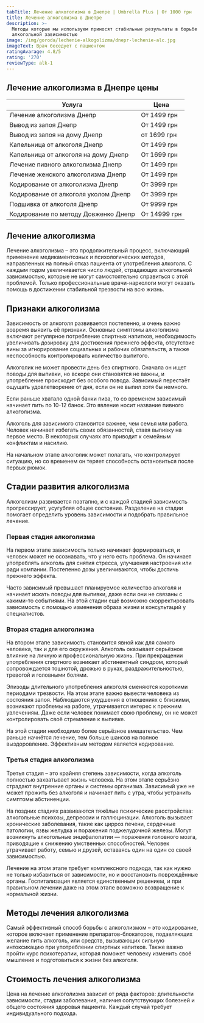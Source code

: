 ```yaml
---
tabTitle: Лечение алкоголизма в Днепре | Umbrella Plus | От 1000 грн
title: Лечение алкоголизма в Днепре
description: >-
  Методы которые мы используем приносят стабильные результаты в борьбе с
  алкогольной зависимостью
image: /img/goroda/lechenie-alkogolizma/dnepr-lechenie-alc.jpg
imageText: Врач беседует с пациентом
ratingAvarage: 4.8/5
rating: '270'
reviewType: alk-1
---
```


## Лечение алкоголизма в Днепре цены

| Услуга                               | Цена         |
| ------------------------------------ | ------------ |
| Лечение алкоголизма Днепр            | От 1499 грн  |
| Вывод из запоя Днепр                 | От 1499 грн  |
| Вывод из запоя на дому Днепр         | от 1699 грн  |
| Капельница от алкоголя Днепр         | От 1499 грн  |
| Капельница от алкоголя на дому Днепр | От 1699 грн  |
| Лечение пивного алкоголизма Днепр    | От 1499 грн  |
| Лечение женского алкоголизма Днепр   | От 1499 грн  |
| Кодирование от алкоголизма Днепр     | От 3999 грн  |
| Кодирование от алкоголя уколом Днепр | От 3999 грн  |
| Подшивка от алкоголя Днепр           | От 9999 грн  |
| Кодирование по методу Довженко Днепр | От 14999 грн |

## Лечение алкоголизма

Лечение алкоголизма – это продолжительный процесс, включающий применение медикаментозных и психологических методов, направленных на полный отказ пациента от употребления алкоголя. С каждым годом увеличивается число людей, страдающих алкогольной зависимостью, которые не могут самостоятельно справиться с этой проблемой. Только профессиональные врачи-наркологи могут оказать помощь в достижении стабильной трезвости на всю жизнь.

## Признаки алкоголизма

Зависимость от алкоголя развивается постепенно, и очень важно вовремя выявить её признаки. Основные симптомы алкоголизма включают регулярное потребление спиртных напитков, необходимость увеличивать дозировку для достижения прежнего эффекта, отсутствие вины за игнорирование социальных и рабочих обязательств, а также неспособность контролировать количество выпитого.

Алкоголик не может провести день без спиртного. Сначала он ищет поводы для выпивки, но вскоре они становятся не важны, и употребление происходит без особого повода. Зависимый перестаёт ощущать удовлетворение от дня, если он не выпил хотя бы немного.

Если раньше хватало одной банки пива, то со временем зависимый начинает пить по 10-12 банок. Это явление носит название пивного алкоголизма.

Алкоголь для зависимого становится важнее, чем семья или работа. Человек начинает избегать своих обязанностей, ставя выпивку на первое место. В некоторых случаях это приводит к семейным конфликтам и насилию.

На начальном этапе алкоголик может полагать, что контролирует ситуацию, но со временем он теряет способность остановиться после первых рюмок.

## Стадии развития алкоголизма

Алкоголизм развивается поэтапно, и с каждой стадией зависимость прогрессирует, усугубляя общее состояние. Разделение на стадии помогает определить уровень зависимости и подобрать правильное лечение.

### Первая стадия алкоголизма

На первом этапе зависимость только начинает формироваться, и человек может не осознавать, что у него есть проблема. Он начинает употреблять алкоголь для снятия стресса, улучшения настроения или ради компании. Постепенно дозы увеличиваются, чтобы достичь прежнего эффекта.

Часто зависимый превышает планируемое количество алкоголя и начинает искать поводы для выпивки, даже если они не связаны с какими-то событиями. На этой стадии ещё возможно скорректировать зависимость с помощью изменения образа жизни и консультаций у специалистов.

### Вторая стадия алкоголизма

На втором этапе зависимость становится явной как для самого человека, так и для его окружения. Алкоголь оказывает серьёзное влияние на личную и профессиональную жизнь. При прекращении употребления спиртного возникает абстинентный синдром, который сопровождается тошнотой, дрожью в руках, раздражительностью, тревогой и головными болями.

Эпизоды длительного употребления алкоголя сменяются короткими периодами трезвости. На этом этапе важно вывести человека из состояния запоя. Наблюдаются ухудшения в отношениях с близкими, возникают проблемы на работе, утрачивается интерес к прежним увлечениям. Даже если человек понимает свою проблему, он не может контролировать своё стремление к выпивке.

На этой стадии необходимо более серьёзное вмешательство. Чем раньше начнётся лечение, тем больше шансов на полное выздоровление. Эффективным методом является кодирование.

### Третья стадия алкоголизма

Третья стадия – это крайняя степень зависимости, когда алкоголь полностью захватывает жизнь человека. На этом этапе серьёзно страдают внутренние органы и системы организма. Зависимый уже не может прожить без алкоголя и начинает пить с утра, чтобы устранить симптомы абстиненции.

На поздних стадиях развиваются тяжёлые психические расстройства: алкогольные психозы, депрессии и галлюцинации. Алкоголь вызывает хронические заболевания, такие как цирроз печени, сердечные патологии, язвы желудка и поражения поджелудочной железы. Могут возникнуть алкогольные энцефалопатии — поражения головного мозга, приводящие к снижению умственных способностей. Человек утрачивает работу, семью и друзей, оставаясь один на один со своей зависимостью.

Лечение на этом этапе требует комплексного подхода, так как нужно не только избавиться от зависимости, но и восстановить повреждённые органы. Госпитализация является единственным решением, и при правильном лечении даже на этом этапе возможно возвращение к нормальной жизни.

## Методы лечения алкоголизма

Самый эффективный способ борьбы с алкоголизмом – это кодирование, которое включает применение препаратов-блокаторов, подавляющих желание пить алкоголь, или средств, вызывающих сильную интоксикацию при употреблении спиртных напитков. Также важно пройти курс психотерапии, которая поможет человеку изменить своё мышление и подготовиться к жизни без алкоголя.

## Стоимость лечения алкоголизма

Цена на лечение алкоголизма зависит от ряда факторов: длительности зависимости, стадии заболевания, наличия сопутствующих болезней и общего состояния здоровья пациента. Каждый случай требует индивидуального подхода.
